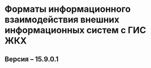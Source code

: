 # Форматы информационного взаимодействия внешних информационных систем с ГИС ЖКХ
## Версия – 15.9.0.1
